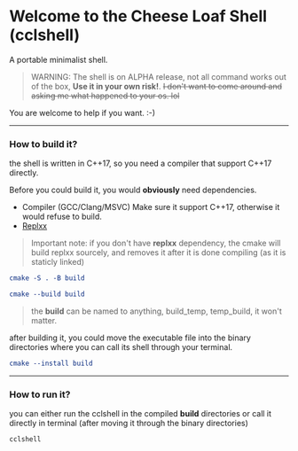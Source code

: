 # Welcome to the Cheese Loaf Shell (cclshell)
A portable minimalist shell.

> WARNING: The shell is on ALPHA release, not all command works out of the box,
> **Use it in your own risk!**.
> ~~I don't want to come around and asking me what happened to your os. lol~~

You are welcome to help if you want. :-)

---
### How to build it?
the shell is written in C++17, so you need a compiler that support C++17 directly.

Before you could build it, you would **obviously** need dependencies.
+ Compiler (GCC/Clang/MSVC) Make sure it support C++17, otherwise it would refuse to build.
+ [Replxx](https://github.com/AmokHuginnsson/replxx)

> Important note: if you don't have **replxx** dependency, the cmake will build replxx sourcely, and removes it after it is done compiling (as it is staticly linked)

```cmake
cmake -S . -B build
```
```cmake
cmake --build build
```
> the **build** can be named to anything, build_temp, temp_build, it won't matter.

after building it, you could move the executable file into the binary directories where you can call its shell through your terminal.
```cmake
cmake --install build
```

---
### How to run it?
you can either run the cclshell in the compiled **build** directories or call it directly in terminal (after moving it through the binary directories)
```shell
cclshell
```
